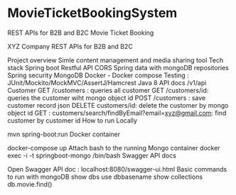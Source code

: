 # MovieTicketBookingSystem
REST APIs for B2B and B2C Movie Ticket Booking
 
 XYZ Company REST APIs for B2B and B2C
 
 Project overview
Simle content management and media sharing tool
Tech stack
Spring boot
Restful API
CORS
Spring data with mongoDB repositories
Spring security
MongoDB
Docker - Docker compose
Testing : JUnit/Mockito/MockMVC/AssertJ/Hamcrest
Java 8
API docs /v1/api
Customer
GET /customers : queries all customer
GET /customers/id: queries the customer wiht mongo object id
POST /customers : save customer record json
DELETE customers/id: delete the customer by mongo object id
GET : customers/search/findByEmail?email=xyz@gmail.com: find customer by customer id
How to run
Locally

mvn spring-boot:run
Docker container

docker-compose up
Attach bash to the running Mongo container
docker exec -i -t springboot-mongo /bin/bash
Swagger API docs

Open Swagger API doc : localhost:8080/swagger-ui.html
Basic commands to run with mongoDB
show dbs
use dbbasename
show collections
db.movie.find()
